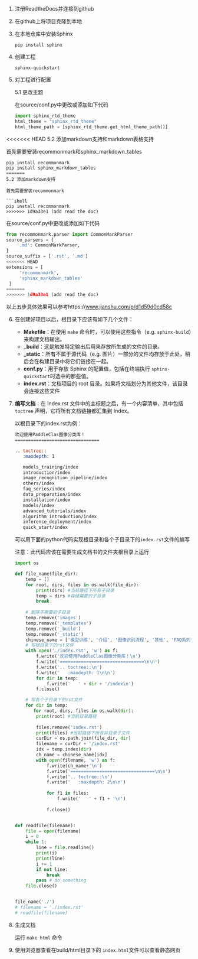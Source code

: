1. 注册ReadtheDocs并连接到github

2. 在github上将项目克隆到本地

3. 在本地仓库中安装Sphinx

   ```shell
   pip install sphinx
   ```

4. 创建工程

   ```shell
   sphinx-quickstart
   ```

5. 对工程进行配置

   5.1 更改主题

   在source/conf.py中更改或添加如下代码

   ```python
   import sphinx_rtd_theme
   html_theme = "sphinx_rtd_theme"
   html_theme_path = [sphinx_rtd_theme.get_html_theme_path()]
   ```

<<<<<<< HEAD
   5.2 添加markdown支持和markdown表格支持

   首先需要安装recommonmark和sphinx_markdown_tables

   ```shell
   pip install recommonmark
   pip install sphinx_markdown_tables
=======
   5.2 添加markdown支持

   首先需要安装recommonmark

   ```shell
   pip install recommonmark
>>>>>>> 1d9a33e1 (add read the doc)
   ```

   在source/conf.py中更改或添加如下代码

   ```python
   from recommonmark.parser import CommonMarkParser
   source_parsers = {
       '.md': CommonMarkParser,
   }
   source_suffix = ['.rst', '.md']
<<<<<<< HEAD
   extensions = [
        'recommonmark',
        'sphinx_markdown_tables'
    ]
=======
>>>>>>> 1d9a33e1 (add read the doc)
   ```

   以上五步具体效果可以参考https://www.jianshu.com/p/d1d59d0cd58c

6. 在创建好项目以后，根目录下应该有如下几个文件：

   - **Makefile**：在使用 `make` 命令时，可以使用这些指令（e.g. `sphinx-build`）来构建文档输出。
   - **_build**：这是触发特定输出后用来存放所生成的文件的目录。
   - **_static**：所有不属于源代码（e.g. 图片）一部分的文件均存放于此处，稍后会在构建目录中将它们链接在一起。
   - **conf.py**：用于存放 Sphinx 的配置值，包括在终端执行 `sphinx-quickstart`时选中的那些值。
   - **index.rst**：文档项目的 root 目录。如果将文档划分为其他文件，该目录会连接这些文件

7. **编写文档**：在 index.rst 文件中的主标题之后，有一个内容清单，其中包括 `toctree` 声明，它将所有文档链接都汇集到 Index。

   以根目录下的index.rst为例：

   ```rst
   欢迎使用PaddleClas图像分类库！
   ================================
   
   .. toctree::
      :maxdepth: 1
   
      models_training/index
      introduction/index
      image_recognition_pipeline/index
      others/index
      faq_series/index
      data_preparation/index
      installation/index
      models/index
      advanced_tutorials/index
      algorithm_introduction/index
      inference_deployment/index
      quick_start/index
   ```

   可以用下面的python代码实现根目录和各个子目录下的`index.rst`文件的编写

   注意：此代码应该在需要生成文档书的文件夹根目录上运行

   ```python
   import os
   
   def file_name(file_dir):
       temp = []
       for root, dirs, files in os.walk(file_dir):
           print(dirs) #当前路径下所有子目录
           temp = dirs #存储需要的子目录
           break
       
       # 删除不需要的子目录
       temp.remove('images')
       temp.remove('_templates')
       temp.remove('_build')
       temp.remove('_static')
       chinese_name = ['模型训练', '介绍', '图像识别流程', '其他', 'FAQ系列', '数据准备', '安装', '模型库', '高级教程', '算法介绍', '推理部署', '快速开始']
       # 写根目录下的rst文件
       with open('./index.rst', 'w') as f:
           f.write('欢迎使用PaddleClas图像分类库！\n')
           f.write('================================\n\n')
           f.write('.. toctree::\n')
           f.write('   :maxdepth: 1\n\n')
           for dir in temp:
               f.write('   ' + dir + '/index\n')
           f.close()
   
       # 写各个子目录下的rst文件
       for dir in temp:
          for root, dirs, files in os.walk(dir):
           print(root) #当前目录路径
           
           files.remove('index.rst')
           print(files) #当前路径下所有非目录子文件
           curDir = os.path.join(file_dir, dir)
           filename = curDir + '/index.rst'
           idx = temp.index(dir)
           ch_name = chinese_name[idx]
           with open(filename, 'w') as f:
               f.write(ch_name+'\n')
               f.write('================================\n\n')
               f.write('.. toctree::\n')
               f.write('   :maxdepth: 2\n\n')
              
               for f1 in files:
                   f.write('   ' + f1 + '\n')
               
               f.close()
   
   
   def readfile(filename):
       file = open(filename)
       i = 0
       while 1:
           line = file.readline()
           print(i)
           print(line)
           i += 1
           if not line:
               break
           pass # do something
       file.close()
   
   
   file_name('./')
   # filename = './index.rst'
   # readfile(filename)
   ```

8. 生成文档

   运行 `make html` 命令

9. 使用浏览器查看在build/html目录下的 `index.html`文件可以查看静态网页

   

